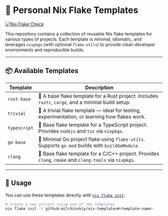 # 🧶 Personal Nix Flake Templates

[![Nix Flake Check](https://github.com/milchinskiy/nix-templates/actions/workflows/flake-check.yml/badge.svg)](https://github.com/milchinskiy/nix-templates/actions/workflows/flake-check.yml)

This repository contains a collection of reusable Nix flake templates for
various types of projects. Each template is minimal, idiomatic, and leverages
`nixpkgs` (with optional `flake-utils`) to provide clean developer environments
and reproducible builds.

---

## 📦 Available Templates

| Template             | Description                                                           |
|----------------------|-----------------------------------------------------------------------|
| `rust-base`          | 🦀 A base flake template for a Rust project. Includes `rustc`, `cargo`, and a minimal build setup. |
| `trivial`            | 🧪 A trivial flake template — ideal for testing, experimentation, or learning how flakes work.         |
| `typescript`         | 📘 Base flake template for a TypeScript project. Provides `nodejs` and `tsc` via `nixpkgs`.           |
| `go-base`            | 🐹 Minimal Go project flake using `flake-utils`. Supports `go.mod` builds with `buildGoModule`.         |
| `clang`              | 🚀 Base flake template for a C/C++ project. Provides `clang`, `cmake` and `clang-tools` via `nixpkgs`. |

---

## 🚀 Usage

You can use these templates directly with [`nix flake init`](https://nixos.wiki/wiki/Flakes#Using_a_flake_template):

```bash
# Create a new project using one of the templates
nix flake init -t github:milchinskiy/nix-templates#<template-name>
```
